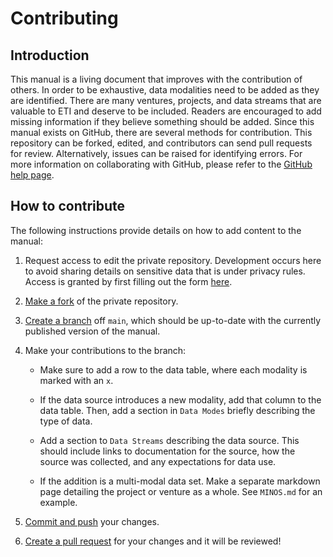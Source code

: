 # Contributing

## Introduction

This manual is a living document that improves with the contribution of others.
In order to be exhaustive, data modalities need to be added as they are
identified. There are many ventures, projects, and data streams that are
valuable to ETI and deserve to be included. Readers are
encouraged to add missing information if they believe something should be added.
Since this manual exists on GitHub, there are several methods for contribution.
This repository can be forked, edited, and contributors can send pull requests
for review. Alternatively, issues can be raised for identifying errors. For
more information on collaborating with GitHub, please refer to the [GitHub
help page](https://help.github.com/en/github/collaborating-with-issues-and-pull-requests).

## How to contribute

The following instructions provide details on how to add content to the manual:

1. Request access to edit the private repository. Development occurs here to avoid
sharing details on sensitive data that is under privacy rules. Access is granted
by first filling out the form [here](https://forms.gle/j6RzKrsrQSTQWFFw6).

2. [Make a fork](https://help.github.com/en/github/getting-started-with-github/fork-a-repo)
of the private repository.

3. [Create a branch](https://github.com/Kunena/Kunena-Forum/wiki/Create-a-new-branch-with-git-and-manage-branches) off `main`, which
should be up-to-date with the currently published version of the manual.

4. Make your contributions to the branch:

    - Make sure to add a row to the data table, where each modality is marked with an `x`.

    - If the data source introduces a new modality, add that column to the data table.
    Then, add a section in `Data Modes` briefly describing the type of data.

    - Add a section to `Data Streams` describing the data source. This should
    include links to documentation for the source, how the source was collected,
    and any expectations for data use.

    - If the addition is a multi-modal data set. Make a separate markdown page
    detailing the project or venture as a whole. See `MINOS.md` for an example.

5. [Commit and push](https://help.github.com/en/github/using-git/pushing-commits-to-a-remote-repository) your changes.

6. [Create a pull request](https://help.github.com/en/github/collaborating-with-issues-and-pull-requests/creating-a-pull-request) for your changes
and it will be reviewed!